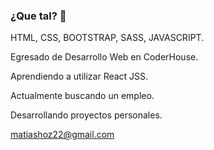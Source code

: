 ### ¿Que tal? 👋
HTML, CSS, BOOTSTRAP, SASS, JAVASCRIPT.

Egresado de Desarrollo Web en CoderHouse.

Aprendiendo a utilizar React JSS.

Actualmente buscando un empleo. 

Desarrollando proyectos personales. 

matiashoz22@gmail.com
